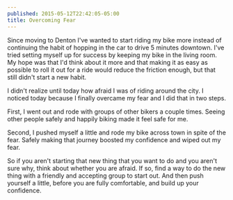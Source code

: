```yaml
---
published: 2015-05-12T22:42:05-05:00
title: Overcoming Fear
---
```

Since moving to Denton I've wanted to start riding my bike more instead of continuing the habit of hopping in the car to drive 5 minutes downtown. I've tried setting myself up for success by keeping my bike in the living room. My hope was that I'd think about it more and that making it as easy as possible to roll it out for a ride would reduce the friction enough, but that still didn't start a new habit.

I didn't realize until today how afraid I was of riding around the city. I noticed today because I finally overcame my fear and I did that in two steps.

First, I went out and rode with groups of other bikers a couple times. Seeing other people safely and happily biking made it feel safe for me.

Second, I pushed myself a little and rode my bike across town in spite of the fear. Safely making that journey boosted my confidence and wiped out my fear.

So if you aren't starting that new thing that you want to do and you aren't sure why, think about whether you are afraid. If so, find a way to do the new thing with a friendly and accepting group to start out. And then push yourself a little, before you are fully comfortable, and build up your confidence.